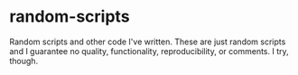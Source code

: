 # random-scripts

Random scripts and other code I've written. These are just random scripts and I guarantee no quality, functionality, reproducibility, or comments. I try, though.
